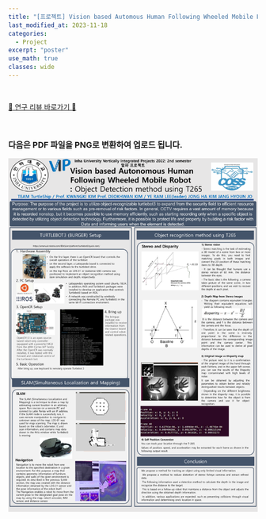 ```yaml
---
title: "[프로젝트] Vision based Automous Human Following Wheeled Mobile Robot - poster"
last_modified_at: 2023-11-18
categories:
  - Project
excerpt: "poster"
use_math: true
classes: wide
---
```

 
<br>

[🎈 연구 리뷰  바로가기 🎈](https://hytric.github.io/project/alpha/)

 
<br>

### 다음은 PDF 파일을 PNG로 변환하여 업로드 됩니다.

![PDF Page 1](/assets/Images/2024-11-18-poster/alpha_poster_page_1.png)

